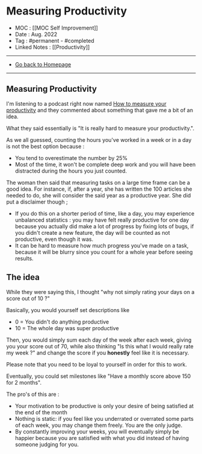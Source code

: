 # Measuring Productivity
- MOC : [[MOC Self Improvement]]
- Date : Aug. 2022
- Tag : #permanent - #completed 
- Linked Notes : [[Productivity]]
-------------------
- [Go back to Homepage](https://misudashi.ga/)
-----

## Measuring Productivity

I'm listening to a podcast right now named [How to measure your productivity](https://alifeofproductivity.com/podcast-how-to-measure-your-productivity/) and they commented about something that gave me a bit of an idea.

What they said essentially is "It is really hard to measure your productivity.".

As we all guessed, counting the hours you've worked in a week or in a day is not the best option because :
- You tend to overestimate the number by 25%
- Most of the time, it won't be complete deep work and you will have been distracted during the hours you just counted.

The woman then said that measuring tasks on a large time frame can be a good idea. For instance, if, after a year, she has written the 100 articles she needed to do, she will consider the said year as a productive year. She did put a disclaimer though ; 
- If you do this on a shorter period of time, like a day, you may experience unbalanced statistics : you may have felt really productive for one day because you actually did make a lot of progress by fixing lots of bugs, if you didn't create a new feature, the day will be counted as not productive, even though it was.
- It can be hard to measure how much progress you've made on a task, because it will be blurry since you count for a whole year before seeing results.

## The idea
While they were saying this, I thought "why not simply rating your days on a score out of 10 ?"

Basically, you would yourself set descriptions like 
- 0 = You didn't do anything productive
- 10 = The whole day was super productive

Then, you would simply sum each day of the week after each week, giving you your score out of 70, while also thinking "Is this what I would really rate my week ?" and change the score if you **honestly** feel like it is necessary.

Please note that you need to be loyal to yourself in order for this to work.

Eventually, you could set milestones like "Have a monthly score above 150 for 2 months".

The pro's of this are :
- Your motivation to be productive is only your desire of being satisfied at the end of the month
- Nothing is static: if you feel like you underrated or overrated some parts of each week, you may change them freely. You are the only judge.
- By constantly improving your weeks, you will eventually simply be happier because you are satisfied with what you did instead of having someone judging for you.